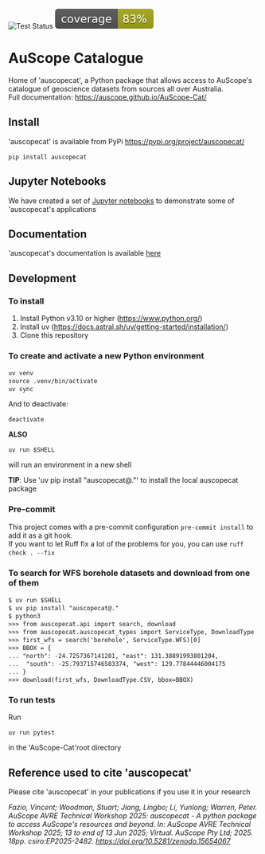 ![Test Status](https://github.com/AuScope/AuScope-Cat/actions/workflows/python-build-test.yml/badge.svg)
[![Coverage Status](https://raw.githubusercontent.com/AuScope/AuScope-Cat/main/.github/badges/coverage.svg)](https://github.com/AuScope/AuScope-Cat/actions/workflows/python-build-test.yml)

# AuScope Catalogue
Home of 'auscopecat', a Python package that allows access to AuScope's catalogue of geoscience datasets from sources all over Australia.<br>
Full documentation: https://auscope.github.io/AuScope-Cat/

## Install

'auscopecat' is available from PyPi https://pypi.org/project/auscopecat/

```
pip install auscopecat
```

## Jupyter Notebooks

We have created a set of [Jupyter notebooks](https://github.com/AuScope/AuScope-Cat/tree/main/jupyter-notebooks) to demonstrate some of 'auscopecat's applications 

## Documentation

'auscopecat's documentation is available [here](auscope.github.io/AuScope-Cat/)

## Development

### To install

1. Install Python v3.10 or higher (https://www.python.org/)
2. Install uv (https://docs.astral.sh/uv/getting-started/installation/)
3. Clone this repository

### To create and activate a new Python environment

```
uv venv
source .venv/bin/activate
uv sync
```

And to deactivate:
```
deactivate
```

**ALSO**

```
uv run $SHELL
```
will run an environment in a new shell

**TIP**: Use 'uv pip install "auscopecat@."' to install the local auscopecat package

### Pre-commit
This project comes with a pre-commit configuration `pre-commit install` to add it as a git hook.<br>
If you want to let Ruff fix a lot of the problems for you, you can use `ruff check . --fix`

### To search for WFS borehole datasets and download from one of them

```
$ uv run $SHELL
$ uv pip install "auscopecat@."
$ python3
>>> from auscopecat.api import search, download
>>> from auscopecat.auscopecat_types import ServiceType, DownloadType
>>> first_wfs = search('borehole', ServiceType.WFS)[0]
>>> BBOX = {
... "north": -24.7257367141281, "east": 131.38891993801204,
...  "south": -25.793715746583374, "west": 129.77844446004175
... }
>>> download(first_wfs, DownloadType.CSV, bbox=BBOX)
```

### To run tests

Run
```
uv run pytest
```
in the 'AuScope-Cat'root directory

## Reference used to cite 'auscopecat'

Please cite 'auscopecat' in your publications if you use it in your research  

*Fazio, Vincent; Woodman, Stuart; Jiang, Lingbo; Li, Yunlong; Warren, Peter. AuScope AVRE Technical Workshop 2025: auscopecat - A python package to access AuScope's resources and beyond. In: AuScope AVRE Technical Workshop 2025; 13 to end of 13 Jun 2025; Virtual. AuScope Pty Ltd; 2025. 18pp. csiro:EP2025-2482. https://doi.org/10.5281/zenodo.15654067*
